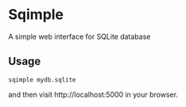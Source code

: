 # Sqimple

A simple web interface for SQLite database

## Usage

```
sqimple mydb.sqlite
```

and then visit http://localhost:5000 in your browser.
